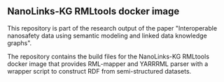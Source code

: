 ## NanoLinks-KG RMLtools docker image

This repository is part of the research output of the paper "Interoperable nanosafety data using semantic modeling and linked data knowledge graphs".

The repository contains the build files for the NanoLinks-KG RMLtools docker image that provides RML-mapper and YARRRML parser with a wrapper script to construct RDF from semi-structured datasets.
